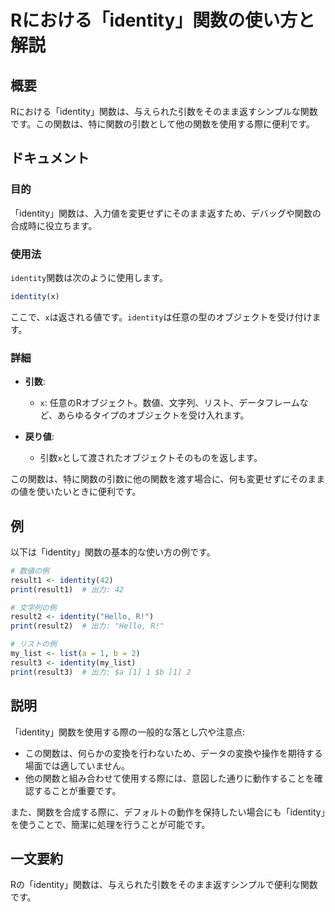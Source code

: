 <!--
Meta Description: # Rにおける「identity」関数の使い方と解説 ## 概要 Rにおける「identity」関数は、与えられた引数をそのまま返すシンプルな関数です。この関数は、特に関数の引数として他の関数を使用する際に便利です。 ## ドキュメント ### 目的 「identity」関数は、入力値を変更せずにそ...
Meta Keywords: identity, 関数は, この関数は, print, rにおける
-->

# Rにおける「identity」関数の使い方と解説

## 概要
Rにおける「identity」関数は、与えられた引数をそのまま返すシンプルな関数です。この関数は、特に関数の引数として他の関数を使用する際に便利です。

## ドキュメント
### 目的
「identity」関数は、入力値を変更せずにそのまま返すため、デバッグや関数の合成時に役立ちます。

### 使用法
`identity`関数は次のように使用します。

```R
identity(x)
```

ここで、`x`は返される値です。`identity`は任意の型のオブジェクトを受け付けます。

### 詳細
- **引数**: 
  - `x`: 任意のRオブジェクト。数値、文字列、リスト、データフレームなど、あらゆるタイプのオブジェクトを受け入れます。
  
- **戻り値**: 
  - 引数`x`として渡されたオブジェクトそのものを返します。

この関数は、特に関数の引数に他の関数を渡す場合に、何も変更せずにそのままの値を使いたいときに便利です。

## 例
以下は「identity」関数の基本的な使い方の例です。

```R
# 数値の例
result1 <- identity(42)
print(result1)  # 出力: 42

# 文字列の例
result2 <- identity("Hello, R!")
print(result2)  # 出力: "Hello, R!"

# リストの例
my_list <- list(a = 1, b = 2)
result3 <- identity(my_list)
print(result3)  # 出力: $a [1] 1 $b [1] 2
```

## 説明
「identity」関数を使用する際の一般的な落とし穴や注意点:
- この関数は、何らかの変換を行わないため、データの変換や操作を期待する場面では適していません。
- 他の関数と組み合わせて使用する際には、意図した通りに動作することを確認することが重要です。

また、関数を合成する際に、デフォルトの動作を保持したい場合にも「identity」を使うことで、簡潔に処理を行うことが可能です。

## 一文要約
Rの「identity」関数は、与えられた引数をそのまま返すシンプルで便利な関数です。